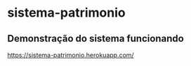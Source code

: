 # sistema-patrimonio

## Demonstração do sistema funcionando
https://sistema-patrimonio.herokuapp.com/
